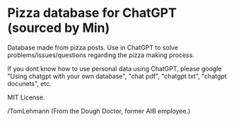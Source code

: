 # Pizza database for ChatGPT (sourced by Min)

Database made from pizza posts. Use in ChatGPT to solve problems/issues/questions regarding the pizza making process.

If you dont know how to use personal data using ChatGPT, please google 
"Using chatgpt with your own database",
"chat pdf", 
"chatgpt txt", 
"chatgpt docunets", 
etc. 

MIT License.

/TomLehmann (From the Dough Doctor, former AIB employee.) 

